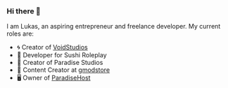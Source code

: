 ### Hi there 👋
I am Lukas, an aspiring entrepreneur and freelance developer.
My current roles are:
- 🌀 Creator of [VoidStudios](https://github.com/VoidTeam1)
- 🍣 Developer for Sushi Roleplay
- 🌴 Creator of Paradise Studios
- 🛒 Content Creator at [gmodstore](https://gmodstore.com/users/m0uka)
- 🖥️ Owner of [ParadiseHost](https://paradisehost.cz)

<!--
**m0uka/m0uka** is a ✨ _special_ ✨ repository because its `README.md` (this file) appears on your GitHub profile.

Here are some ideas to get you started:

- 🔭 I’m currently working on ...
- 🌱 I’m currently learning ...
- 👯 I’m looking to collaborate on ...
- 🤔 I’m looking for help with ...
- 💬 Ask me about ...
- 📫 How to reach me: ...
- 😄 Pronouns: ...
- ⚡ Fun fact: ...
-->
